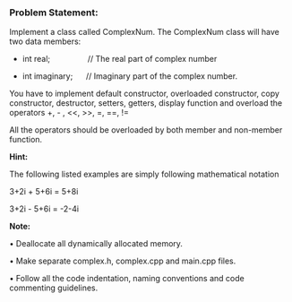 ### Problem Statement:

Implement a class called ComplexNum. The ComplexNum class will have two data members:

* int real; 		&nbsp;&nbsp;&nbsp;&nbsp;&nbsp;&nbsp;&nbsp;&nbsp;&nbsp;&nbsp;&nbsp;&nbsp;&nbsp;&nbsp;&nbsp;        // The real part of complex number

* int imaginary; 	&nbsp;&nbsp;&nbsp;&nbsp;	    // Imaginary part of the complex number.

You have to implement default constructor, overloaded constructor, copy constructor, destructor, setters, getters, display function and overload the operators +, - , <<, >>, =, ==, !=

All the operators should be overloaded by both member and non-member function.

**Hint:**

The following listed examples are simply following mathematical notation

3+2i + 5+6i = 5+8i

3+2i - 5+6i = -2-4i

**Note:**

•	Deallocate all dynamically allocated memory.

•	Make separate complex.h, complex.cpp and main.cpp files.

•	Follow all the code indentation, naming conventions and code commenting guidelines.
